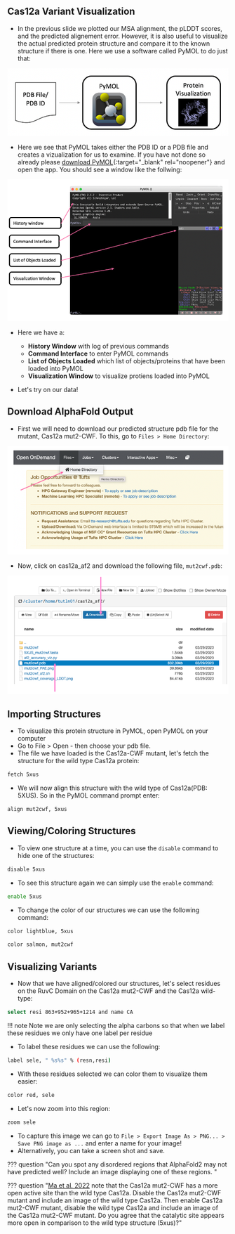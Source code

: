 ## Cas12a Variant Visualization

- In the previous slide we plotted our MSA alignment, the pLDDT scores, and the predicted alignement error. However, it is also useful to visualize the actual predicted protein structure and compare it to the known structure if there is one. Here we use a software called PyMOL to do just that:

![](images/pymolOverview.png)

- Here we see that PyMOL takes either the PDB ID or a PDB file and creates a vizualization for us to examine. If you have not done so already please [download PyMOL](https://access.tufts.edu/pymol){:target="_blank" rel="noopener"} and open the app. You should see a window like the follwing:

![](images/pymolSession.png)

- Here we have a:
  - **History Window** with log of previous commands
  - **Command Interface** to enter PyMOL commands
  - **List of Objects Loaded** which list of objects/proteins that have been loaded into PyMOL
  - **Visualization Window** to visualize protiens loaded into PyMOL

- Let's try on our data!

## Download AlphaFold Output

- First we will need to download our predicted structure pdb file for the mutant, Cas12a mut2-CWF. To this, go to `Files > Home Directory`:

![](images/homeDir.png)

- Now, click on cas12a_af2 and download the following file, `mut2cwf.pdb`:

![](images/pdb_file_to_choose.png)

## Importing Structures

- To visualize this protein structure in PyMOL, open PyMOL on your computer
- Go to File > Open - then choose your pdb file.
- The file we have loaded is the Cas12a-CWF mutant, let's fetch the structure for the wild type Cas12a protein:

```bash
fetch 5xus
```

- We will now align this structure with the wild type of Cas12a(PDB: 5XUS). So in the PyMOL command prompt enter:

```bash
align mut2cwf, 5xus
```

## Viewing/Coloring Structures

- To view one structure at a time, you can use the `disable` command to hide one of the structures:

```bash
disable 5xus
```

- To see this structure again we can simply use the `enable` command:

```bash
enable 5xus
```

- To change the color of our structures we can use the following command:

```bash
color lightblue, 5xus
```

```bash
color salmon, mut2cwf
```

## Visualizing Variants

- Now that we have aligned/colored our structures, let's select residues on the RuvC Domain on the Cas12a mut2-CWF and the Cas12a wild-type:

```bash
select resi 863+952+965+1214 and name CA
```

!!! note 
    Note we are only selecting the alpha carbons so that when we label these residues we only have one label per residue

- To label these residues we can use the following:

```bash
label sele, " %s%s" % (resn,resi)
```

- With these residues selected we can color them to visualize them easier:

```bash
color red, sele
```

- Let's now zoom into this region:

```bash
zoom sele
```

- To capture this image we can go to `File > Export Image As > PNG... > Save PNG image as ...` and enter a name for your image!
- Alternatively, you can take a screen shot and save.


??? question "Can you spot any disordered regions that AlphaFold2 may not have predicted well? Include an image displaying one of these regions. "

??? question "[Ma et al. 2022](https://www.ncbi.nlm.nih.gov/pmc/articles/PMC9825149/) note that the Cas12a mut2-CWF has a more open active site than the wild type Cas12a. Disable the Cas12a mut2-CWF mutant and include an image of the wild type Cas12a. Then enable Cas12a mut2-CWF mutant, disable the wild type Cas12a and include an image of the Cas12a mut2-CWF mutant. Do you agree that the catalytic site appears more open in comparison to the wild type structure (5xus)?"
